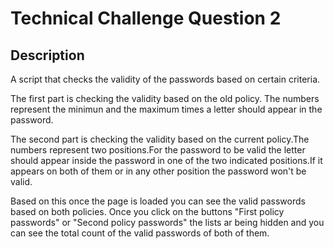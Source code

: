 # Technical Challenge Question 2



## Description

A script that checks the validity of the passwords based on certain criteria.

The first part is checking the validity based on the old policy. The numbers represent the minimun and the maximum times a letter should appear in the password. 

The second part is checking the validity based on the current policy.The numbers represent two positions.For the password to be valid the letter should appear inside the password in one of the two indicated positions.If it appears on both of them or in any other position the password won't be valid.

Based on this once the page is loaded you can see the valid passwords based on both policies. Once you click on the buttons "First policy passwords" or "Second policy passwords" the lists ar being hidden and you can see the total count of the valid passwords of both of them.


